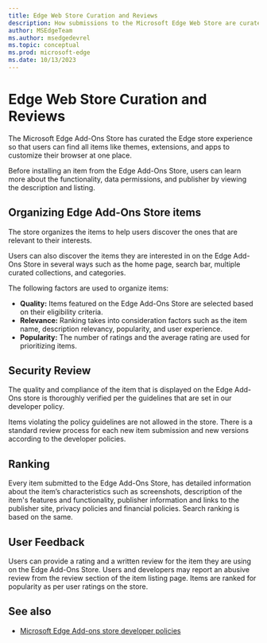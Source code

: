 ```yaml
---
title: Edge Web Store Curation and Reviews
description: How submissions to the Microsoft Edge Web Store are curated and reviewed by the store team.
author: MSEdgeTeam
ms.author: msedgedevrel
ms.topic: conceptual
ms.prod: microsoft-edge
ms.date: 10/13/2023
---
```

# Edge Web Store Curation and Reviews

The Microsoft Edge Add-Ons Store has curated the Edge store experience so that users can find all items like themes, extensions, and apps to customize their browser at one place.

Before installing an item from the Edge Add-Ons Store, users can learn more about the functionality, data permissions, and publisher by viewing the description and listing.


<!-- ====================================================================== -->
## Organizing Edge Add-Ons Store items

The store organizes the items to help users discover the ones that are relevant to their interests.

Users can also discover the items they are interested in on the Edge Add-Ons Store in several ways such as the home page, search bar, multiple curated collections, and categories.

The following factors are used to organize items:
* **Quality:** Items featured on the Edge Add-Ons Store are selected based on their eligibility criteria.
* **Relevance:** Ranking takes into consideration factors such as the item name, description relevancy, popularity, and user experience.
* **Popularity:** The number of ratings and the average rating are used for prioritizing items.


<!-- ====================================================================== -->
## Security Review

The quality and compliance of the item that is displayed on the Edge Add-Ons store is thoroughly verified per the guidelines that are set in our developer policy.

Items violating the policy guidelines are not allowed in the store. There is a standard review process for each new item submission and new versions according to the developer policies.


<!-- ====================================================================== -->
## Ranking

Every item submitted to the Edge Add-Ons Store, has detailed information about the item’s characteristics such as screenshots, description of the item's features and functionality, publisher information and links to the publisher site, privacy policies and financial policies. Search ranking is based on the same.


<!-- ====================================================================== -->
## User Feedback

Users can provide a rating and a written review for the item they are using on the Edge Add-Ons Store. Users and developers may report an abusive review from the review section of the item listing page. Items are ranked for popularity as per user ratings on the store.


<!-- ====================================================================== -->
## See also

* [Microsoft Edge Add-ons store developer policies](../store-policies/developer-policies.md)
